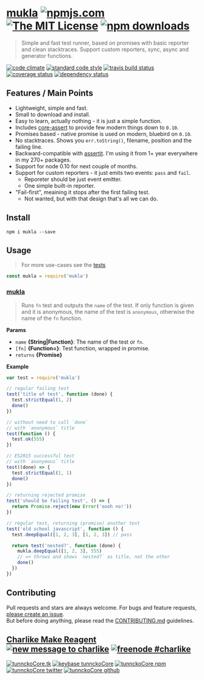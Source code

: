 # [mukla][author-www-url] [![npmjs.com][npmjs-img]][npmjs-url] [![The MIT License][license-img]][license-url] [![npm downloads][downloads-img]][downloads-url] 

> Simple and fast test runner, based on promises with basic reporter and clean stacktraces. Support custom reporters, sync, async and generator functions.

[![code climate][codeclimate-img]][codeclimate-url] [![standard code style][standard-img]][standard-url] [![travis build status][travis-img]][travis-url] [![coverage status][coveralls-img]][coveralls-url] [![dependency status][david-img]][david-url]

## Features / Main Points
- Lightweight, simple and fast.
- Small to download and install.
- Easy to learn, actually nothing - it is just a simple function.
- Includes [core-assert][] to provide few modern things down to `0.10`.
- Promises based - native promise is used on modern, bluebird on `0.10`.
- No stacktraces. Shows you `err.toString()`, filename, position and the failing line.
- Backward-compatible with [assertit][]. I'm using it from 1+ year everywhere in my 270+ packages.
- Support for node 0.10 for next couple of months.
- Support for custom reporters - it just emits two events: `pass` and `fail`.
  + Reporeter should be just event emitter.
  + One simple built-in reporter.
- "Fail-first", meaining it stops after the first failing test.
  + Not wanted, but with that design that's all we can do.

## Install
```
npm i mukla --save
```

## Usage
> For more use-cases see the [tests](./test.js)

```js
const mukla = require('mukla')
```

### [mukla](index.js#L65)
> Runs `fn` test and outputs the `name` of the test. If only function is given and it is anonymous, the name of the test is `anonymous`, otherwise the name of the `fn` function.

**Params**

* `name` **{String|Function}**: The name of the test or `fn`.    
* `[fn]` **{Function=}**: Test function, wrapped in promise.    
* `returns` **{Promise}**  

**Example**

```js
var test = require('mukla')

// regular failing test
test('title of test', function (done) {
  test.strictEqual(1, 2)
  done()
})

// without need to call `done`
// with `anonymous` title
test(function () {
  test.ok(555)
})

// ES2015 successful test
// with `anonymous` title
test((done) => {
  test.strictEqual(1, 1)
  done()
})

// returning rejected promise
test('should be failing test', () => {
  return Promise.reject(new Error('oooh no!'))
})

// regular test, returning (promise) another test
test('old school javascript', function () {
  test.deepEqual([1, 2, 3], [1, 2, 3]) // pass

  return test('nested?', function (done) {
    mukla.deepEqual([1, 2, 3], 555)
    // => throws and shows `nested?` as title, not the other
    done()
  })
})
```

## Contributing
Pull requests and stars are always welcome. For bugs and feature requests, [please create an issue](https://github.com/tunnckoCore/mukla/issues/new).  
But before doing anything, please read the [CONTRIBUTING.md](./CONTRIBUTING.md) guidelines.

## [Charlike Make Reagent](http://j.mp/1stW47C) [![new message to charlike][new-message-img]][new-message-url] [![freenode #charlike][freenode-img]][freenode-url]

[![tunnckoCore.tk][author-www-img]][author-www-url] [![keybase tunnckoCore][keybase-img]][keybase-url] [![tunnckoCore npm][author-npm-img]][author-npm-url] [![tunnckoCore twitter][author-twitter-img]][author-twitter-url] [![tunnckoCore github][author-github-img]][author-github-url]

[assertit]: https://github.com/tunnckoCore/assertit
[core-assert]: https://github.com/sindresorhus/core-assert

[npmjs-url]: https://www.npmjs.com/package/mukla
[npmjs-img]: https://img.shields.io/npm/v/mukla.svg?label=mukla

[license-url]: https://github.com/tunnckoCore/mukla/blob/master/LICENSE
[license-img]: https://img.shields.io/npm/l/mukla.svg

[downloads-url]: https://www.npmjs.com/package/mukla
[downloads-img]: https://img.shields.io/npm/dm/mukla.svg

[codeclimate-url]: https://codeclimate.com/github/tunnckoCore/mukla
[codeclimate-img]: https://img.shields.io/codeclimate/github/tunnckoCore/mukla.svg

[travis-url]: https://travis-ci.org/tunnckoCore/mukla
[travis-img]: https://img.shields.io/travis/tunnckoCore/mukla/master.svg

[coveralls-url]: https://coveralls.io/r/tunnckoCore/mukla
[coveralls-img]: https://img.shields.io/coveralls/tunnckoCore/mukla.svg

[david-url]: https://david-dm.org/tunnckoCore/mukla
[david-img]: https://img.shields.io/david/tunnckoCore/mukla.svg

[standard-url]: https://github.com/feross/standard
[standard-img]: https://img.shields.io/badge/code%20style-standard-brightgreen.svg

[author-www-url]: http://www.tunnckocore.tk
[author-www-img]: https://img.shields.io/badge/www-tunnckocore.tk-fe7d37.svg

[keybase-url]: https://keybase.io/tunnckocore
[keybase-img]: https://img.shields.io/badge/keybase-tunnckocore-8a7967.svg

[author-npm-url]: https://www.npmjs.com/~tunnckocore
[author-npm-img]: https://img.shields.io/badge/npm-~tunnckocore-cb3837.svg

[author-twitter-url]: https://twitter.com/tunnckoCore
[author-twitter-img]: https://img.shields.io/badge/twitter-@tunnckoCore-55acee.svg

[author-github-url]: https://github.com/tunnckoCore
[author-github-img]: https://img.shields.io/badge/github-@tunnckoCore-4183c4.svg

[freenode-url]: http://webchat.freenode.net/?channels=charlike
[freenode-img]: https://img.shields.io/badge/freenode-%23charlike-5654a4.svg

[new-message-url]: https://github.com/tunnckoCore/ama
[new-message-img]: https://img.shields.io/badge/ask%20me-anything-green.svg